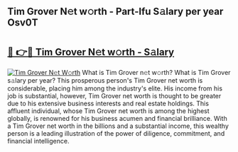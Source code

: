 ## Tim Grover N𝚎t w𝚘rth - Part-Ifu S𝚊lary per year Osv0T

# <h2><a href="http://gc1whw.nevu.top/?p=Tim+Grover">🔗 👉🔴 Tim Grover N𝚎t w𝚘rth - S𝚊lary</a></h2>

[![Tim Grover N𝚎t W𝚘rth](https://i.imgur.com/Oavwk0R.jpeg)](http://gc1whw.nevu.top/?p=Tim+Grover)
What is Tim Grover n𝚎t w𝚘rth? What is Tim Grover s𝚊lary per year?
This prosperous person's Tim Grover net worth is considerable, placing him among the industry's elite. His income from his job is substantial, however, Tim Grover net worth is thought to be greater due to his extensive business interests and real estate holdings. This affluent individual, whose Tim Grover net worth is among the highest globally, is renowned for his business acumen and financial brilliance. With a Tim Grover net worth in the billions and a substantial income, this wealthy person is a leading illustration of the power of diligence, commitment, and financial intelligence.
